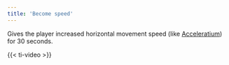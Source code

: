```yaml
---
title: 'Become speed'
---
```


Gives the player increased horizontal movement speed (like [Acceleratium](https://noita.wiki.gg/wiki/Acceleratium)) for 30 seconds.

{{< ti-video >}}
